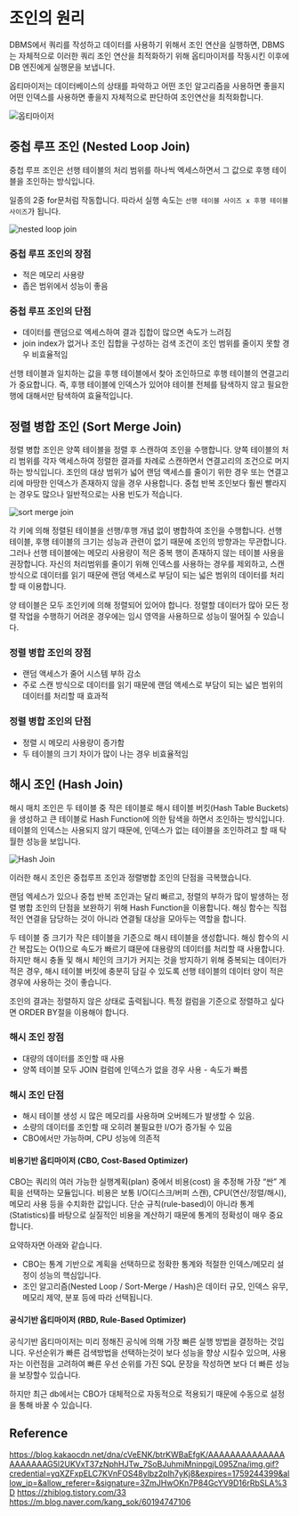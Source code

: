 # 조인의 원리

DBMS에서 쿼리를 작성하고 데이터를 사용하기 위해서 조인 연산을 실행하면, DBMS는 자체적으로 이러한 쿼리 조인 연산을 최적화하기 위해 옵티마이저를 작동시킨 이후에 DB 엔진에게 실행문을 보냅니다.

옵티마이저는 데이터베이스의 상태를 파악하고 어떤 조인 알고리즘을 사용하면 좋을지 어떤 인덱스를 사용하면 좋을지 자체적으로 판단하여 조인연산을 최적화합니다.

![옵티마이저](https://img1.daumcdn.net/thumb/R800x0/?scode=mtistory2&fname=https%3A%2F%2Fblog.kakaocdn.net%2Fdna%2FQlDmC%2Fbtq7ULaKVn2%2FAAAAAAAAAAAAAAAAAAAAAGPPwvv5AY6f81SA7x0V1TQgdzwygbLU7_hMD3MRjBTL%2Fimg.png%3Fcredential%3DyqXZFxpELC7KVnFOS48ylbz2pIh7yKj8%26expires%3D1759244399%26allow_ip%3D%26allow_referer%3D%26signature%3DpKu3ENMZJqVsGW2fmcINar9aFdU%253D)

## 중첩 루프 조인 (Nested Loop Join)

중첩 루프 조인은 선행 테이블의 처리 범위를 하나씩 엑세스하면서 그 값으로 후행 테이블을 조인하는 방식입니다.

일종의 2중 for문처럼 작동합니다. 따라서 실행 속도는 `선행 테이블 사이즈 x 후행 테이블 사이즈`가 됩니다. 

![nested loop join](https://blog.kakaocdn.net/dna/cVeENK/btrKWBaEfgK/AAAAAAAAAAAAAAAAAAAAAG5l2UKVxT37zNphHJTw_7SoBJuhmiMninpgjL095Zna/img.gif?credential=yqXZFxpELC7KVnFOS48ylbz2pIh7yKj8&expires=1759244399&allow_ip=&allow_referer=&signature=3ZmJHwOKn7P84GcYV9D16rRbSLA%3D)

### 중첩 루프 조인의 장점

- 적은 메모리 사용량
- 좁은 범위에서 성능이 좋음

### 중첩 루프 조인의 단점

- 데이터를 랜덤으로 엑세스하여 결과 집합이 많으면 속도가 느려짐
- join index가 없거나 조인 집합을 구성하는 검색 조건이 조인 범위를 줄이지 못할 경우 비효율적임

선행 테이블과 일치하는 값을 후행 테이블에서 찾아 조인하므로 후행 테이블의 연결고리가 중요합니다. 
즉, 후행 테이블에 인덱스가 있어야 테이블 전체를 탐색하지 않고 필요한 행에 대해서만 탐색하여 효율적입니다.

## 정렬 병합 조인 (Sort Merge Join)

정렬 병합 조인은 양쪽 테이블을 정렬 후 스캔하여 조인을 수행합니다. 
양쪽 테이블의 처리 범위를 각자 액세스하여 정렬한 결과를 차례로 스캔하면서 연결고리의 조건으로 머지하는 방식입니다. 
조인의 대상 범위가 넓어 랜덤 액세스를 줄이기 위한 경우 또는 연결고리에 마땅한 인덱스가 존재하지 않을 경우 사용합니다. 
중첩 반복 조인보다 훨씬 빨라지는 경우도 많으나 일반적으로는 사용 빈도가 적습니다.

![sort merge join](https://blog.kakaocdn.net/dna/VDbUK/btrKU780zKJ/AAAAAAAAAAAAAAAAAAAAAMszAHHbsTB-tOzDvL0-17RpinlT6aBr0ktFEdA7n66q/img.gif?credential=yqXZFxpELC7KVnFOS48ylbz2pIh7yKj8&expires=1759244399&allow_ip=&allow_referer=&signature=2D01ZsGf%2B%2FfMj5MbRhr5OJOQS28%3D)

각 키에 의해 정렬된 테이블을 선행/후행 개념 없이 병합하여 조인을 수행합니다.
선행 테이블, 후행 테이블의 크기는 성능과 관련이 없기 때문에 조인의 방향과는 무관합니다.
그러나 선행 테이블에는 메모리 사용량이 적은 중복 행이 존재하지 않는 테이블 사용을 권장합니다.
자신의 처리범위를 줄이기 위해 인덱스를 사용하는 경우를 제외하고, 스캔 방식으로 데이터를 읽기 때문에 랜덤 액세스로 부담이 되는 넓은 범위의 데이터를 처리할 때 이용합니다.

양 테이블은 모두 조인키에 의해 정렬되어 있어야 합니다. 
정렬할 데이터가 많아 모든 정렬 작업을 수행하기 어려운 경우에는 임시 영역을 사용하므로 성능이 떨어질 수 있습니다.

### 정렬 병합 조인의 장점

- 랜덤 액세스가 줄어 시스템 부하 감소
- 주로 스캔 방식으로 데이터를 읽기 때문에 랜덤 액세스로 부담이 되는 넓은 범위의 데이터를 처리할 때 효과적

### 정렬 병합 조인의 단점

- 정렬 시 메모리 사용량이 증가함
- 두 테이블의 크기 차이가 많이 나는 경우 비효율적임

## 해시 조인 (Hash Join)

해시 매치 조인은 두 테이블 중 작은 테이블로 해시 테이블 버킷(Hash Table Buckets)을 생성하고 큰 테이블로 Hash Function에 의한 탐색을 하면서 조인하는 방식입니다.
테이블의 인덱스는 사용되지 않기 때문에, 인덱스가 없는 테이블을 조인하려고 할 때 탁월한 성능을 보입니다.

![Hash Join](https://blog.kakaocdn.net/dna/mTrPF/btrK0M23XAz/AAAAAAAAAAAAAAAAAAAAALbJ0ieQv6nRodZtayLj7WEctBSrA1gkAYFeRuKWx-wq/img.gif?credential=yqXZFxpELC7KVnFOS48ylbz2pIh7yKj8&expires=1759244399&allow_ip=&allow_referer=&signature=DQqHd2EHyj8ZoPU860spCNzIBAk%3D)

이러한 해시 조인은 중첩루프 조인과 정렬병합 조인의 단점을 극복했습니다.

랜덤 엑세스가 있으나 중첩 반복 조인과는 달리 빠르고, 정렬의 부하가 많이 발생하는 정렬 병합 조인의 단점을 보완하기 위해 Hash Function을 이용합니다. 해싱 함수는 직접적인 연결을 담당하는 것이 아니라 연결될 대상을 모아두는 역할을 합니다.

두 테이블 중 크기가 작은 테이블을 기준으로 해시 테이블을 생성합니다. 해싱 함수의 시간 복잡도는 O(1)으로 속도가 빠르기 떄문에 대용량의 데이터를 처리할 때 사용합니다.
하지만 해시 충돌 및 해시 체인의 크기가 커지는 것을 방지하기 위해 중복되는 데이터가 적은 경우, 해시 테이블 버킷에 충분히 담길 수 있도록 선행 테이블의 데이터 양이 적은 경우에 사용하는 것이 좋습니다.

조인의 결과는 정렬하지 않은 상태로 출력됩니다. 특정 컬럼을 기준으로 정렬하고 싶다면 ORDER BY절을 이용해야 합니다.

### 해시 조인 장점

- 대량의 데이터를 조인할 때 사용
- 양쪽 테이블 모두 JOIN 컬럼에 인덱스가 없을 경우 사용 - 속도가 빠름

### 해시 조인 단점

- 해시 테이블 생성 시 많은 메모리를 사용하며 오버헤드가 발생할 수 있음.
- 소량의 데이터를 조인할 때 오히려 불필요한 I/O가 증가될 수 있음
- CBO에서만 가능하며, CPU 성능에 의존적

#### 비용기반 옵티마이저 (CBO, Cost-Based Optimizer)

CBO는 쿼리의 여러 가능한 실행계획(plan) 중에서 비용(cost) 을 추정해 가장 “싼” 계획을 선택하는 모듈입니다.
비용은 보통 I/O(디스크/버퍼 스캔), CPU(연산/정렬/해시), 메모리 사용 등을 수치화한 값입니다.
단순 규칙(rule-based)이 아니라 통계(Statistics)를 바탕으로 실질적인 비용을 계산하기 때문에 통계의 정확성이 매우 중요합니다.

요약하자면 아래와 같습니다.

- CBO는 통계 기반으로 계획을 선택하므로 정확한 통계와 적절한 인덱스/메모리 설정이 성능의 핵심입니다.
- 조인 알고리즘(Nested Loop / Sort-Merge / Hash)은 데이터 규모, 인덱스 유무, 메모리 제약, 분포 등에 따라 선택됩니다.

#### 공식기반 옵티마이저 (RBD, Rule-Based Optimizer)

공식기반 옵티마이저는 미리 정해진 공식에 의해 가장 빠른 실행 방법을 결정하는 것입니다.
우선순위가 빠른 검색방법을 선택하는것이 보다 성능을 향상 시킬수 있으며, 사용자는 이런점을 고려하여 빠른 우선 순위를 가진 SQL 문장을 작성하면 보다 더 빠른 성능을 보장할수 있습니다.

하지만 최근 db에서는 CBO가 대체적으로 자동적으로 적용되기 때문에 수동으로 설정을 통해 바꿀 수 있습니다.

## Reference

https://blog.kakaocdn.net/dna/cVeENK/btrKWBaEfgK/AAAAAAAAAAAAAAAAAAAAAG5l2UKVxT37zNphHJTw_7SoBJuhmiMninpgjL095Zna/img.gif?credential=yqXZFxpELC7KVnFOS48ylbz2pIh7yKj8&expires=1759244399&allow_ip=&allow_referer=&signature=3ZmJHwOKn7P84GcYV9D16rRbSLA%3D
https://zhiblog.tistory.com/33
https://m.blog.naver.com/kang_sok/60194747106